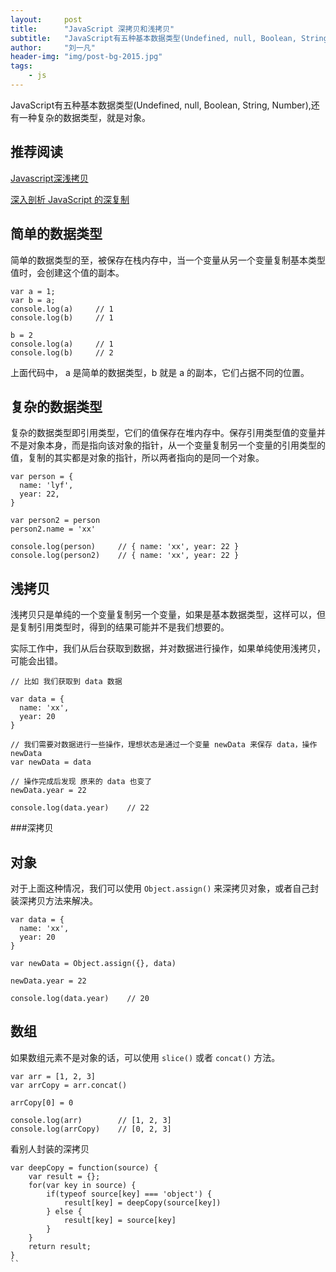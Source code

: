 ```yaml
---
layout:     post
title:      "JavaScript 深拷贝和浅拷贝"
subtitle:   "JavaScript有五种基本数据类型(Undefined, null, Boolean, String, Number),还有一种复杂的数据类型，就是对象。"
author:     "刘一凡"
header-img: "img/post-bg-2015.jpg"
tags:
    - js
---
```


JavaScript有五种基本数据类型(Undefined, null, Boolean, String, Number),还有一种复杂的数据类型，就是对象。

## 推荐阅读

[Javascript深浅拷贝](https://github.com/Wscats/Good-text-Share/issues/57)

[深入剖析 JavaScript 的深复制](http://jerryzou.com/posts/dive-into-deep-clone-in-javascript/)

## 简单的数据类型

简单的数据类型的至，被保存在栈内存中，当一个变量从另一个变量复制基本类型值时，会创建这个值的副本。

```
var a = 1;
var b = a;
console.log(a)     // 1
console.log(b)     // 1

b = 2
console.log(a)     // 1
console.log(b)     // 2
```
上面代码中， a 是简单的数据类型，b 就是 a 的副本，它们占据不同的位置。

## 复杂的数据类型

复杂的数据类型即引用类型，它们的值保存在堆内存中。保存引用类型值的变量并不是对象本身，而是指向该对象的指针，从一个变量复制另一个变量的引用类型的值，复制的其实都是对象的指针，所以两者指向的是同一个对象。

```
var person = {
  name: 'lyf',
  year: 22,
}

var person2 = person
person2.name = 'xx'

console.log(person)     // { name: 'xx', year: 22 }
console.log(person2)    // { name: 'xx', year: 22 }
```

## 浅拷贝

浅拷贝只是单纯的一个变量复制另一个变量，如果是基本数据类型，这样可以，但是复制引用类型时，得到的结果可能并不是我们想要的。

实际工作中，我们从后台获取到数据，并对数据进行操作，如果单纯使用浅拷贝，可能会出错。

```
// 比如 我们获取到 data 数据

var data = {
  name: 'xx',
  year: 20
}

// 我们需要对数据进行一些操作，理想状态是通过一个变量 newData 来保存 data，操作 newData
var newData = data

// 操作完成后发现 原来的 data 也变了
newData.year = 22

console.log(data.year)    // 22
```

###深拷贝

## 对象

对于上面这种情况，我们可以使用 `Object.assign()` 来深拷贝对象，或者自己封装深拷贝方法来解决。

```
var data = {
  name: 'xx',
  year: 20
}

var newData = Object.assign({}, data)

newData.year = 22

console.log(data.year)    // 20
```

## 数组

如果数组元素不是对象的话，可以使用 `slice()` 或者 `concat()` 方法。


```
var arr = [1, 2, 3]
var arrCopy = arr.concat()

arrCopy[0] = 0

console.log(arr)        // [1, 2, 3]
console.log(arrCopy)    // [0, 2, 3]
```

看别人封装的深拷贝

```
var deepCopy = function(source) {
    var result = {};
    for(var key in source) {
        if(typeof source[key] === 'object') {
            result[key] = deepCopy(source[key])
        } else {
            result[key] = source[key]
        }
    }
    return result;
}
``
